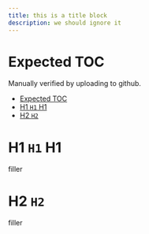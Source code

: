 ```yaml
---
title: this is a title block
description: we should ignore it
---
```


# Expected TOC

Manually verified by uploading to github.

<!-- toc -->
- [Expected TOC](#expected-toc)
- [H1 <code>H1</code> H1](#h1-h1-h1)
- [H2 <code>H2</code>](#h2-h2)
<!-- /toc -->

# H1 `H1` H1

filler

# H2 `H2`

filler
